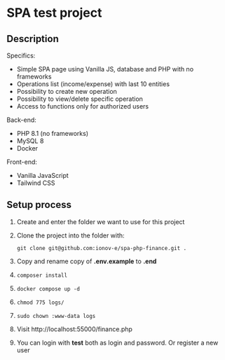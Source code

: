 # SPA test project
## Description

Specifics:
- Simple SPA page using Vanilla JS, database and PHP with no frameworks
- Operations list (income/expense) with last 10 entities
- Possibility to create new operation
- Possibility to view/delete specific operation
- Access to functions only for authorized users

Back-end: 
- PHP 8.1 (no frameworks)
- MySQL 8
- Docker

Front-end:
- Vanilla JavaScript
- Tailwind CSS

## Setup process
1. Create and enter the folder we want to use for this project
2. Clone the project into the folder with:
    
    `git clone git@github.com:ionov-e/spa-php-finance.git .`
3. Copy and rename copy of **.env.example** to **.end**
4. `composer install`
5. `docker compose up -d`
6. `chmod 775 logs/`
7. `sudo chown :www-data logs`
8. Visit http://localhost:55000/finance.php
9. You can login with **test** both as login and password. Or register a new user

